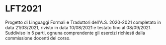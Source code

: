 # LFT2021
Progetto di Linguaggi Formali e Traduttori dell'A.S. 2020-2021 completato in data 21/03/2021, rivisto in data 10/08/2021 e testato fino al 08/09/2021. Suddiviso in 5 parti, ognuna comprendente gli esercizi richiesti dalla commissione docenti del corso.
